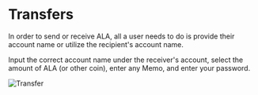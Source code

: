 # Transfers
In order to send or receive ALA, all a user needs to do is provide their account name or utilize the recipient's account name.

Input the correct account name under the receiver's account, select the amount of ALA (or other coin), enter any Memo, and enter your password.

![Transfer](https://raw.githubusercontent.com/alacrityio/alacrity-support-documentation/main/user%20documentation/resources/image12.png)